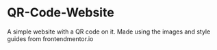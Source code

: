 # QR-Code-Website

A simple website with a QR code on it. Made using the images and style guides from frontendmentor.io
